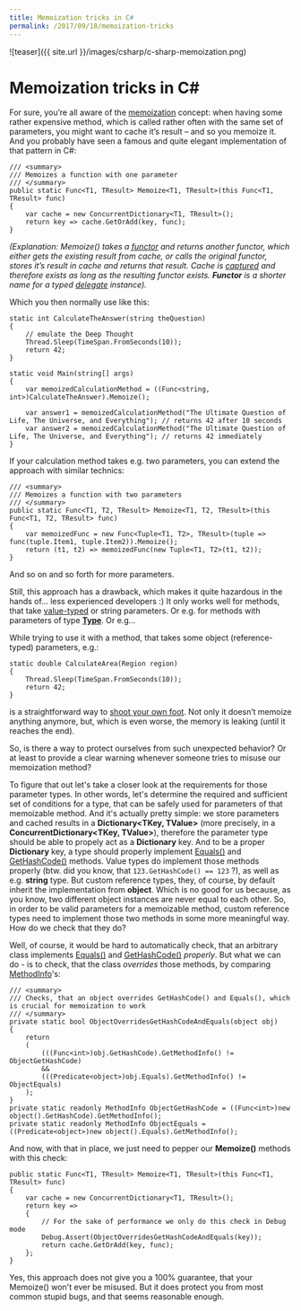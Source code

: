 ```yaml
---
title: Memoization tricks in C#
permalink: /2017/09/18/memoization-tricks
---
```

![teaser]({{ site.url }}/images/csharp/c-sharp-memoization.png)
# Memoization tricks in C\#

For sure, you’re all aware of the [memoization](https://en.wikipedia.org/wiki/Memoization) concept: when having some rather expensive method, which is called rather often with the same set of parameters, you might want to cache it’s result – and so you memoize it. And you probably have seen a famous and quite elegant implementation of that pattern in C#:

```
/// <summary>
/// Memoizes a function with one parameter
/// </summary>
public static Func<T1, TResult> Memoize<T1, TResult>(this Func<T1, TResult> func)
{
	var cache = new ConcurrentDictionary<T1, TResult>();
	return key => cache.GetOrAdd(key, func);
}
```

_(Explanation: Memoize() takes a [functor](https://en.wikipedia.org/wiki/Function_object) and returns another functor, which either gets the existing result from cache, or calls the original functor, stores it’s result in cache and returns that result. Cache is [captured](https://blogs.msdn.microsoft.com/matt/2008/03/01/understanding-variable-capturing-in-c/) and therefore exists as long as the resulting functor exists. **Functor** is a shorter name for a typed [delegate](https://msdn.microsoft.com/en-us/library/system.delegate(v=vs.110).aspx) instance)._

Which you then normally use like this:

```
static int CalculateTheAnswer(string theQuestion)
{
	// emulate the Deep Thought
	Thread.Sleep(TimeSpan.FromSeconds(10));
	return 42;
}

static void Main(string[] args)
{
	var memoizedCalculationMethod = ((Func<string, int>)CalculateTheAnswer).Memoize();

	var answer1 = memoizedCalculationMethod("The Ultimate Question of Life, The Universe, and Everything"); // returns 42 after 10 seconds
	var answer2 = memoizedCalculationMethod("The Ultimate Question of Life, The Universe, and Everything"); // returns 42 immediately
}
```

If your calculation method takes e.g. two parameters, you can extend the approach with similar technics:

```
/// <summary>
/// Memoizes a function with two parameters
/// </summary>
public static Func<T1, T2, TResult> Memoize<T1, T2, TResult>(this Func<T1, T2, TResult> func)
{
	var memoizedFunc = new Func<Tuple<T1, T2>, TResult>(tuple => func(tuple.Item1, tuple.Item2)).Memoize();
	return (t1, t2) => memoizedFunc(new Tuple<T1, T2>(t1, t2));
}
```

And so on and so forth for more parameters.

Still, this approach has a drawback, which makes it quite hazardous in the hands of… less experienced developers :)
It only works well for methods, that take [value-typed](https://docs.microsoft.com/en-us/dotnet/csharp/language-reference/keywords/value-types) or string parameters. Or e.g. for methods with parameters of type [**Type**](https://msdn.microsoft.com/en-us/library/system.type(v=vs.110).aspx). Or e.g...

While trying to use it with a method, that takes some object (reference-typed) parameters, e.g.:

```
static double CalculateArea(Region region)
{
	Thread.Sleep(TimeSpan.FromSeconds(10));
	return 42;
}
```

is a straightforward way to [shoot your own foot](https://english.stackexchange.com/questions/137187/what-does-it-mean-to-shoot-oneself-in-the-foot). Not only it doesn’t memoize anything anymore, but, which is even worse, the memory is leaking (until it reaches the end).

So, is there a way to protect ourselves from such unexpected behavior? Or at least to provide a clear warning whenever someone tries to misuse our memoization method?

To figure that out let's take a closer look at the requirements for those parameter types. In other words, let's determine the required and sufficient set of conditions for a type, that can be safely used for parameters of that memoizable method. And it's actually pretty simple: we store parameters and cached results in a **Dictionary\<TKey, TValue\>** (more precisely, in a **ConcurrentDictionary\<TKey, TValue\>**), therefore the parameter type should be able to propely act as a **Dictionary** key. And to be a proper **Dictionary** key, a type should properly implement [Equals()](https://msdn.microsoft.com/en-us/library/bsc2ak47(v=vs.110).aspx) and [GetHashCode()](https://msdn.microsoft.com/en-us/library/system.object.gethashcode(v=vs.110).aspx) methods. Value types do implement those methods properly (btw. did you know, that `123.GetHashCode() == 123` ?), as well as e.g. **string** type. But custom reference types, they, of course, by default inherit the implementation from **object**. Which is no good for us because, as you know, two different object instances are never equal to each other. So, in order to be valid parameters for a memoizable method, custom reference types need to implement those two methods in some more meaningful way. How do we check that they do?

Well, of course, it would be hard to automatically check, that an arbitrary class implements [Equals()](https://msdn.microsoft.com/en-us/library/bsc2ak47(v=vs.110).aspx) and  [GetHashCode()](https://msdn.microsoft.com/en-us/library/system.object.gethashcode(v=vs.110).aspx) _properly_. But what we can do - is to check, that the class _overrides_ those methods, by comparing [MethodInfo](https://msdn.microsoft.com/en-us/library/system.reflection.methodinfo(v=vs.110).aspx)'s:

```
/// <summary>
/// Checks, that an object overrides GetHashCode() and Equals(), which is crucial for memoization to work
/// </summary>
private static bool ObjectOverridesGetHashCodeAndEquals(object obj)
{
	return
	(
		(((Func<int>)obj.GetHashCode).GetMethodInfo() != ObjectGetHashCode)
		&&
		(((Predicate<object>)obj.Equals).GetMethodInfo() != ObjectEquals)
	);
}
private static readonly MethodInfo ObjectGetHashCode = ((Func<int>)new object().GetHashCode).GetMethodInfo();
private static readonly MethodInfo ObjectEquals = ((Predicate<object>)new object().Equals).GetMethodInfo();
```

And now, with that in place, we just need to pepper our **Memoize()** methods with this check:

```
public static Func<T1, TResult> Memoize<T1, TResult>(this Func<T1, TResult> func)
{
	var cache = new ConcurrentDictionary<T1, TResult>();
	return key =>
	{
		// For the sake of performance we only do this check in Debug mode
		Debug.Assert(ObjectOverridesGetHashCodeAndEquals(key));
		return cache.GetOrAdd(key, func);
	};
}
```

Yes, this approach does not give you a 100% guarantee, that your Memoize() won't ever be misused. But it does protect you from most common stupid bugs, and that seems reasonable enough.